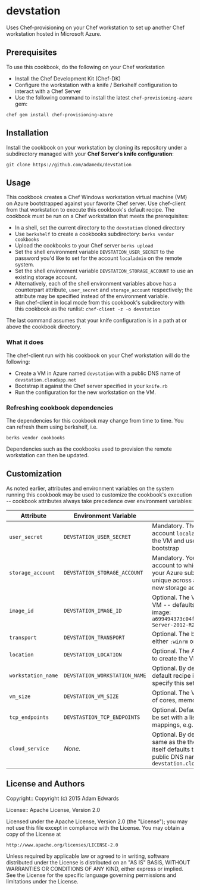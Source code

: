 # devstation

Uses Chef-provisioning on your Chef workstation to set up another Chef
workstation hosted in Microsoft Azure.

## Prerequisites

To use this cookbook, do the following on your Chef workstation

* Install the Chef Development Kit (Chef-DK)
* Configure the workstation with a knife / Berkshelf configuration to
  interact with a Chef Server
* Use the following command to install the latest
  `chef-provisioning-azure` gem:

```
chef gem install chef-provisioning-azure
```

## Installation

Install the cookbook on your workstation by cloning its repository
under a subdirectory managed with your **Chef Server's knife configuration**:

```
git clone https://github.com/adamedx/devstation
```

## Usage

This cookbook creates a Chef Windows workstation virtual machine (VM) on Azure bootstrapped
against your favorite Chef server. Use chef-client from that workstation to execute this cookbook's
default recipe. The cookbook must be run on a Chef workstation that meets the prerequisites:

* In a shell, set the current directory to the `devstation` cloned
  directory
* Use `berkshelf` to create a cookbooks subdirectory:
    `berks vendor cookbooks`
* Upload the cookbooks to your Chef server
    `berks upload`
* Set the shell environment variable `DEVSTATION_USER_SECRET` to the
  password you'd like to set for the account `localadmin` on the
  remote system.
* Set the shell environment variable `DEVSTATION_STORAGE_ACCOUNT` to
  use an existing storage account.
* Alternatively, each of the shell environment variables above has a
  counterpart attribute, `user_secret` and `storage_account`
  respectively; the attribute may be specified instead of the
  environment variable.
* Run chef-client in local mode from this cookbook's subdirectory with this cookbook as the runlist:
    `chef-client -z -o devstation`

The last command  assumes that your knife configuration is in a path at or
above the cookbook directory.

### What it does

The chef-client run with his cookbook on your Chef workstation will do the following:

* Create a VM in Azure named `devstation` with a public DNS name of
  `devstation.cloudapp.net`
* Bootstrap it against the Chef server specified in your `knife.rb`
* Run the configuration for the new workstation on the VM.

### Refreshing cookbook dependencies

The dependencies for this cookbook may change from time to time. You
can refresh them using berkshelf, i.e.

```
berks vendor cookbooks
```

Dependencies such as the cookbooks used to provision the remote
workstation can then be updated.

## Customization

As noted earlier, attributes and environment variables on the system
running this cookbook  may be used to customize the cookbook's execution -- cookbook attributes always take
precedence over environment variables:

| Attribute | Environment Variable | Purpose |
|-----------|----------------------|---------|
| `user_secret` | `DEVSTATION_USER_SECRET` | Mandatory. The password for the user account `localadmin` that will be created on the VM and used to execute recipes during bootstrap  |
| `storage_account` | `DEVSTATION_STORAGE_ACCOUNT` | Mandatory. You can use existing storage account to which you have access through your Azure subscription, or specify a name unique across all Azure subscriptions for a new storage account |
|`image_id`|`DEVSTATION_IMAGE_ID`| Optional. The VM image used to create the VM -- defaults to a Windows Server 2012 image: `a699494373c04fc0bc8f2bb1389d6106__Windows-Server-2012-R2-201502.01-en.us-127GB.vhd`|
|`transport` | `DEVSTATION_TRANSPORT` | Optional. The bootstrap transport, currently either `:winrm` or `:ssh`. Default is `:winrm`|
| `location` | `DEVSTATION_LOCATION` | Optional. The Azure service location in which to create the VM -- defaults to `West US`|
| `workstation_name` | `DEVSTATION_WORKSTATION_NAME` | Optional. By default, the VM created by the default recipe is named `devstation` --  specify this setting to override it |
| `vm_size` | `DEVSTATION_VM_SIZE` | Optional. The VM resource size (e.g. number of cores, memory, etc.). Defaults to `Medium` |
| `tcp_endpoints` | `DEVSTASTION_TCP_ENDPOINTS` | Optional. Default is the empty string. It can be set with a list of public and private port mappings, e.g. `'3389:3389,22:2222'` |
| `cloud_service` | *None.* | Optional. By default, the cloud service is the same as the the workstation name, which itself defaults to `devstation` and results in a public DNS name for the VM of `devstation.cloudapp.net` |


License and Authors
-------------------
Copyright:: Copyright (c) 2015 Adam Edwards

License:: Apache License, Version 2.0

Licensed under the Apache License, Version 2.0 (the "License");
you may not use this file except in compliance with the License.
You may obtain a copy of the License at

    http://www.apache.org/licenses/LICENSE-2.0

Unless required by applicable law or agreed to in writing, software
distributed under the License is distributed on an "AS IS" BASIS,
WITHOUT WARRANTIES OR CONDITIONS OF ANY KIND, either express or implied.
See the License for the specific language governing permissions and
limitations under the License.


